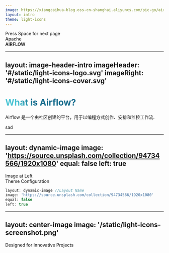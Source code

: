 ```yaml
---
image: https://xiangcaihua-blog.oss-cn-shanghai.aliyuncs.com/pic-go/airflow1.gif
layout: intro
theme: light-icons
---
```


  <div class="absolute pt-6 left-12">
    <span class="p-1 rounded cursor-pointer hover:bg-white hover:bg-opacity-10 hover:opacity-90 opacity-60 flex justify-center items-center">
      Press Space for next page  <light-icon icon="arrow-narrow-right" size="24px"/> 
    </span>
  </div>

  <div class="mb-4 absolute bottom-4 left-12">
    <span class="text-6xl text-primary-lighter text-opacity-80" style="font-weight:500;" >
      Apache <light-icon icon="wind"/>
    </span>
    <div class="text-9xl text-white text-opacity-60" style="font-weight:600;" >
    AIRFLOW
    </div> 
  </div>

<a href="https://github.com/apache/airflow" target="_blank" alt="GitHub"
  class="abs-br m-6 text-xl icon-btn opacity-50 !border-none !hover:text-white">
  <carbon-logo-github />
</a>

---
layout: image-header-intro
imageHeader: '#/static/light-icons-logo.svg'
imageRight: '#/static/light-icons-cover.svg'
---

  <layout-tag layout-name="image-header-intro" />
  
  # What is Airflow?

  <div class="leading-snug text-black dark:text-white text-opacity-60 dark:text-opacity-60 mt-4">
    Airflow 是一个由社区创建的平台，用于以编程方式创作、安排和监控工作流. <light-icon icon="plane-departure" size="24px" />
  </div> 

sad

<!-- > Airflow 是一个由社区创建的平台，用于以编程方式创作、安排和监控工作流 -->

<!-- > Airflow is a platform created by the community to programmatically author, schedule and monitor workflows.

Airflow 是一个由社区创建的平台，用于以编程方式创作、安排和监控工作流。 -->


<!-- - 🗓 **Scheduler(调度器)** - Scheduler 是一种使用 DAG 定义结合元数据中的任务状态来决定哪些任务需要被执行以及任务执行优先级的过程。调度器通常作为服务运行。
- 👷‍♂️ **Executor(执行器)** - Executor 是一个消息队列进程，它被绑定到调度器中，用于确定实际执行每个任务计划的工作进程。有不同类型的执行器，每个执行器都使用一个指定工作进程的类来执行任务。例如，LocalExecutor 使用与调度器进程在同一台机器上运行的并行进程执行任务。 其他像 CeleryExecutor 的执行器使用存在于独立的工作机器集群中的工作进程执行任务。
- 🧑‍💻 **Developer Friendly** - code highlighting, live coding with autocompletion

Read more about [Why Slidev?](https://sli.dev/guide/why) -->
<style>
h1 {
  background-color: #2B90B6;
  background-image: linear-gradient(45deg, #4EC5D4 10%, #146b8c 20%);
  -webkit-background-clip: text;
  -webkit-text-fill-color: transparent; 
}
</style>



---
layout: dynamic-image 
image: 'https://source.unsplash.com/collection/94734566/1920x1080'
equal: false
left: true
---
  <layout-tag layout-name="dynamic-image" />

  <div class="text-black dark:text-white text-opacity-60 dark:text-opacity-60 pt-2 font-sm">
      <span class="text-sm">
        Image at Left
      </span>
  </div>
  <div class="text-primary dark:text-primary pb-2 pt-2">
    <span class="">
      Theme Configuration <light-icon icon="adjustments-horizontal"/>
    </span>
  </div>

```ts
layout: dynamic-image //Layout Name
image: 'https://source.unsplash.com/collection/94734566/1920x1080'
equal: false
left: true
```


---
layout: center-image
image: '/static/light-icons-screenshot.png'
---
  <layout-tag layout-name="center-image" />

  <div class="mb-4">
    <span class="text-3xl text-primary dark:text-primary" style="font-weight:500;" >Designed for Innovative Projects <light-icon icon="wand" /></span>
  </div>
